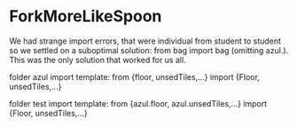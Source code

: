 # ForkMoreLikeSpoon

We had strange import errors, that were individual from student to student so we settled on a suboptimal solution: from bag import bag (omitting azul.).
This was the only solution that worked for us all. 

folder azul import template:
from {floor, unsedTiles,...} import {Floor, unsedTiles,...}

folder test import template:
from {azul.floor, azul.unsedTiles,...} import {Floor, unsedTiles,...}

